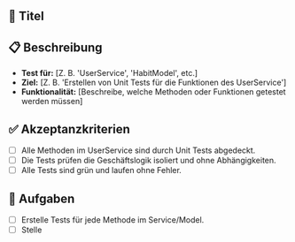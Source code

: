 ## 📝 Titel
<!-- Beispiel: "Erstelle Unit Tests für den User Service" -->

## 📋 Beschreibung
<!-- Detaillierte Beschreibung des zu erstellenden Unit Tests -->
- **Test für:** [Z. B. 'UserService', 'HabitModel', etc.]
- **Ziel:** [Z. B. 'Erstellen von Unit Tests für die Funktionen des UserService']
- **Funktionalität:** [Beschreibe, welche Methoden oder Funktionen getestet werden müssen]

## ✅ Akzeptanzkriterien
<!-- Liste der Bedingungen, die erfüllt sein müssen, damit das Ticket als abgeschlossen gilt -->
- [ ] Alle Methoden im UserService sind durch Unit Tests abgedeckt.
- [ ] Die Tests prüfen die Geschäftslogik isoliert und ohne Abhängigkeiten.
- [ ] Alle Tests sind grün und laufen ohne Fehler.

## 🔧 Aufgaben
<!-- Liste der zu erledigenden Schritte -->
- [ ] Erstelle Tests für jede Methode im Service/Model.
- [ ] Stelle
